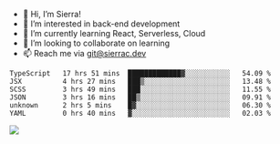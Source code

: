 - 👋 Hi, I’m Sierra!
- 👀 I’m interested in back-end development
- 🌱 I’m currently learning React, Serverless, Cloud
- 💞️ I’m looking to collaborate on learning
- 📫 Reach me via git@sierrac.dev

<!--START_SECTION:waka-->

```text
TypeScript   17 hrs 51 mins  █████████████▓░░░░░░░░░░░   54.09 %
JSX          4 hrs 27 mins   ███▒░░░░░░░░░░░░░░░░░░░░░   13.48 %
SCSS         3 hrs 49 mins   ███░░░░░░░░░░░░░░░░░░░░░░   11.55 %
JSON         3 hrs 16 mins   ██▒░░░░░░░░░░░░░░░░░░░░░░   09.91 %
unknown      2 hrs 5 mins    █▓░░░░░░░░░░░░░░░░░░░░░░░   06.30 %
YAML         0 hrs 40 mins   ▓░░░░░░░░░░░░░░░░░░░░░░░░   02.03 %
```

<!--END_SECTION:waka-->


![](https://hit.yhype.me/github/profile?user_id=7351311)
